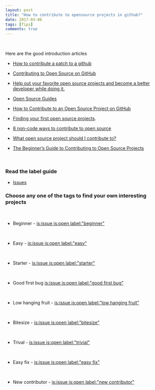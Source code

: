 ```yaml
---
layout: post
title: "How to contribute to opensource projects in github?"
date: 2017-03-06
tags: [Tips]
comments: true
---
```

&nbsp;

Here are the good introduction articles

* [How to contribute a patch to a github](http://www.hanselman.com/blog/GetInvolvedInOpenSourceTodayHowToContributeAPatchToAGitHubHostedOpenSourceProjectLikeCode52.aspx)

* [Contributing to Open Source on GitHub](https://guides.github.com/activities/contributing-to-open-source/)

* [Help out your favorite open source projects and become a better developer while doing it.](https://www.codetriage.com/)

* [Open Source Guides](https://opensource.guide/)

* [How to Contribute to an Open Source Project on GitHub](https://egghead.io/courses/how-to-contribute-to-an-open-source-project-on-github)

* [Finding your first open source projects](https://medium.freecodecamp.com/finding-your-first-open-source-project-or-bug-to-work-on-1712f651e5ba#.yh8g1b5u5).

* [8 non-code ways to contribute to open source](https://opensource.com/life/16/1/8-ways-contribute-open-source-without-writing-code)

* [What open source project should I contribute to?](https://medium.com/@kentcdodds/what-open-source-project-should-i-contribute-to-7d50ecfe1cb4#.vd3p649yl)

* [The Beginner’s Guide to Contributing to Open Source Projects](https://blog.newrelic.com/2014/05/05/open-source_gettingstarted/)

&nbsp;



### Read the label guide

* [Issues](http://issuehub.io/)




### Choose any one of the tags to find your own interesting projects

&nbsp;

* Beginner - [is:issue is:open label:"beginner"](https://github.com/search?utf8=%E2%9C%93&q=is%3Aissue+is%3Aopen+label%3A%22beginner%22&type=Issues&ref=searchresults)

&nbsp;

* Easy - [is:issue is:open label:"easy"](https://github.com/search?utf8=%E2%9C%93&q=is%3Aissue+is%3Aopen+label%3A%22easy%22&type=Issues&ref=searchresults)

&nbsp;

* Starter - [is:issue is:open label:"starter"](https://github.com/search?utf8=%E2%9C%93&q=is%3Aissue+is%3Aopen+label%3A%22starter%22&type=Issues&ref=searchresults)

&nbsp;

* Good first bug [is:issue is:open label:"good first bug"](https://github.com/search?utf8=%E2%9C%93&q=is%3Aissue+is%3Aopen+label%3A%22good+first+bug%22&type=Issues&ref=searchresults)

&nbsp;

* Low hanging fruit - [is:issue is:open label:"low hanging fruit"](https://github.com/search?utf8=%E2%9C%93&q=is%3Aissue+is%3Aopen+label%3A%22low+hanging+fruit%22&type=Issues&ref=searchresults)

&nbsp;

* Bitesize - [is:issue is:open label:"bitesize"](https://github.com/search?utf8=%E2%9C%93&q=is%3Aissue+is%3Aopen+label%3A%22bitesize%22+&type=Issues&ref=searchresults)

&nbsp;

* Trival - [is:issue is:open label:"trivial"](https://github.com/search?utf8=%E2%9C%93&q=is%3Aissue+is%3Aopen+label%3A%22trivial%22+&type=Issues&ref=searchresults)

&nbsp;

* Easy fix - [is:issue is:open label:"easy fix"](https://github.com/search?utf8=%E2%9C%93&q=is%3Aissue+is%3Aopen+label%3A%22easy+fix%22+&type=Issues&ref=searchresults)

&nbsp;

* New contributor - [is:issue is:open label:"new contributor"](https://github.com/search?utf8=%E2%9C%93&q=is%3Aissue+is%3Aopen+label%3A%22new+contributor%22+&type=Issues&ref=searchresults)
